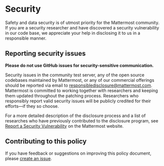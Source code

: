 Security
========

Safety and data security is of utmost priority for the Mattermost community. If you are a security researcher and have discovered a security vulnerability in our code base, we appreciate your help in disclosing it to us in a responsible manner.

Reporting security issues
-------------------------

**Please do not use GitHub issues for security-sensitive communication.**

Security issues in the community test server, any of the open source codebases maintained by Mattermost, or any of our commercial offerings should be reported via email to [responsibledisclosure@mattermost.com](mailto:responsibledisclosure@mattermost.com). Mattermost is committed to working together with researchers and keeping them updated throughout the patching process. Researchers who responsibly report valid security issues will be publicly credited for their efforts&mdash;if they so choose.

For a more detailed description of the disclosure process and a list of researches who have previously contributed to the disclosure program, see [Report a Security Vulnerability](https://mattermost.com/security-vulnerability-report/) on the Mattermost website.

Contributing to this policy
---------------------------

If you have feedback or suggestions on improving this policy document, please [create an issue](https://github.com/mattermost/mattermost-mobile/issues/new).
